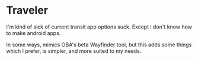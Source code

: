 # Traveler

I'm kind of sick of current transit app options suck. Except i don't know how to make android apps.

In some ways, mimics OBA's beta Wayfinder tool, but this adds some things which I prefer, is simpler, and more suited to my needs.
